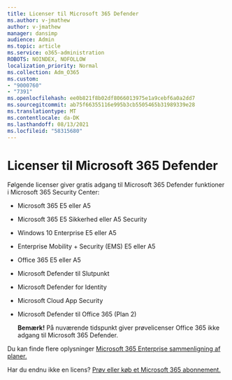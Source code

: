 ```yaml
---
title: Licenser til Microsoft 365 Defender
ms.author: v-jmathew
author: v-jmathew
manager: dansimp
audience: Admin
ms.topic: article
ms.service: o365-administration
ROBOTS: NOINDEX, NOFOLLOW
localization_priority: Normal
ms.collection: Adm_O365
ms.custom:
- "9000760"
- "7391"
ms.openlocfilehash: ee0b821f8b02df8066013975e1a9cebf6a0a2dd7
ms.sourcegitcommit: ab75f66355116e995b3cb5505465b31989339e28
ms.translationtype: MT
ms.contentlocale: da-DK
ms.lasthandoff: 08/13/2021
ms.locfileid: "58315680"
---
```

# <a name="licenses-for-microsoft-365-defender"></a>Licenser til Microsoft 365 Defender

Følgende licenser giver gratis adgang til Microsoft 365 Defender funktioner i Microsoft 365 Security Center:

- Microsoft 365 E5 eller A5
- Microsoft 365 E5 Sikkerhed eller A5 Security
- Windows 10 Enterprise E5 eller A5
- Enterprise Mobility + Security (EMS) E5 eller A5
- Office 365 E5 eller A5
- Microsoft Defender til Slutpunkt
- Microsoft Defender for Identity
- Microsoft Cloud App Security
- Microsoft Defender til Office 365 (Plan 2)

    **Bemærk!** På nuværende tidspunkt giver prøvelicenser Office 365 ikke adgang til Microsoft 365 Defender.

Du kan finde flere oplysninger [Microsoft 365 Enterprise sammenligning af planer.](https://go.microsoft.com/fwlink/?linkid=2143458)

Har du endnu ikke en licens? [Prøv eller køb et Microsoft 365 abonnement.](https://go.microsoft.com/fwlink/?linkid=2143625)
